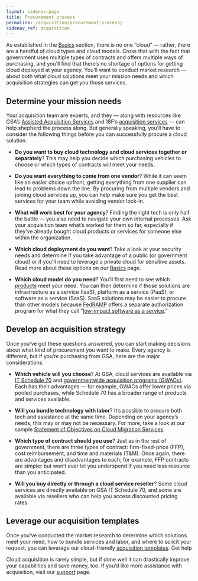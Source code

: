 ```yaml
---
layout: sidenav-page
title: Procurement process
permalink: /acquisition/procurement-process/
sidenav_ref: acquisition
---
```


As established in the [Basics](/why-cloud/basics/) section, there is no one “cloud” — rather, there are a handful of cloud types and cloud models. Cross that with the fact that government uses multiple types of contracts and offers multiple ways of purchasing, and you’ll find that there’s no shortage of options for getting cloud deployed at your agency. You’ll want to conduct market research — about both what cloud solutions meet your mission needs and which acquisition strategies can get you those services.

## Determine your mission needs

Your acquisition team are experts, and they — along with resources like GSA’s [Assisted Acquisition Services](https://aas.gsa.gov/index.html) and 18F’s [acquisition services](https://18f.gsa.gov/tags/acquisition-services/) — can help shepherd the process along. But generally speaking, you’ll have to consider the following things before you can successfully procure a cloud solution.

* **Do you want to buy cloud technology and cloud services together or separately**? This may help you decide which purchasing vehicles to choose or which types of contracts will meet your needs.


* **Do you want everything to come from one vendor**? While it can seem like an easier choice upfront, getting everything from one supplier can lead to problems down the line. By procuring from multiple vendors and joining cloud services up, you can help make sure you get the best services for your team while avoiding vendor lock-in.


* **What will work best for your agency**? Finding the right tech is only half the battle — you also need to navigate your own internal processes. Ask your acquisition team what’s worked for them so far, especially if they’ve already bought cloud products or services for someone else within the organization.

* **Which cloud deployment do you want**? Take a look at your security needs and determine if you take advantage of a public (or government cloud) or if you’ll need to leverage a private cloud for sensitive assets. Read more about these options on our [Basics](/why-cloud/basics/) page.

* **Which cloud model do you need**? You’ll first need to see which [products](/cloud-solutions/) meet your need. You can then determine if those solutions are infrastructure as a service (IaaS), platform as a service (PaaS), or software as a service (SaaS). SaaS solutions may be easier to procure than other models because [FedRAMP](https://fedramp.gov/) offers a separate authorization program for what they call "[low-impact software as a service](https://tailored.fedramp.gov/).”

## Develop an acquisition strategy
Once you’ve got these questions answered, you can start making decisions about what kind of procurement you want to make. Every agency is different, but if you’re purchasing from GSA, here are the major considerations. 

* **Which vehicle will you choose**? At GSA, cloud services are available via [IT Schedule 70](https://www.gsa.gov/technology/technology-purchasing-programs/it-schedule-70) and [governmentwide acquisition programs (GWACs)](https://www.gsa.gov/technology/technology-purchasing-programs/governmentwide-acquisition-contracts-gwacs).  Each has their advantages — for example, GWACs offer lower prices via pooled purchases, while Schedule 70 has a broader range of products and services available.


* **Will you bundle technology with labor**? It’s possible to procure both tech and assistance at the same time. Depending on your agency’s needs, this may or may not be necessary. For more, take a look at our sample [Statement of Objectives on Cloud Migration Services](/templates/statement-of-objectives/).

* **Which type of contract should you use**? Just as in the rest of government, there are three types of contract: firm-fixed-price (FFP), cost reimbursement, and time and materials (T&M). Once again, there are advantages and disadvantages to each; for example, FFP contracts are simpler but won’t ever let you underspend if you need less resource than you anticipated.

* **Will you buy directly or through a cloud service reseller**? Some cloud services are directly available on GSA IT Schedule 70, and some are available via resellers who can help you access discounted pricing rates.

## Leverage our acquisition templates
Once you’ve conducted the market research to determine which solutions meet your need, how to bundle services and labor, and where to solicit your request, you can leverage our cloud-friendly [acquisition templates](/templates/). 
Get help

Cloud acquisition is rarely simple, but if done well it can drastically improve your capabilities and save money, too. If you’d like more assistance with acquisition, visit our [support](/support/) page.

